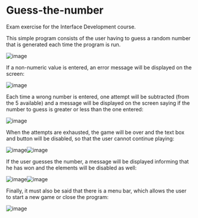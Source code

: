 # Guess-the-number
Exam exercise for the Interface Development course.

This simple program consists of the user having to guess a random number that is generated each time the program is run.

![image](https://user-images.githubusercontent.com/116498192/215290965-521e4dff-5474-464b-af45-a80cef46ef8e.png)


If a non-numeric value is entered, an error message will be displayed on the screen:

![image](https://user-images.githubusercontent.com/116498192/215291116-f178594e-ec06-425b-9023-a962e6d1b94b.png)


Each time a wrong number is entered, one attempt will be subtracted (from the 5 available) and a message will be displayed on the screen saying if the number to guess is greater or less than the one entered:

![image](https://user-images.githubusercontent.com/116498192/215291001-7bc1d44d-86f2-42ab-aae5-fb768d48ddf6.png)


When the attempts are exhausted, the game will be over and the text box and button will be disabled, so that the user cannot continue playing:

![image](https://user-images.githubusercontent.com/116498192/215291180-afdf8e5f-f3c5-4a17-a18b-d6aa7fc0abbc.png)![image](https://user-images.githubusercontent.com/116498192/215291185-d935d77c-5d7e-4564-b1af-3a8676079a72.png)


If the user guesses the number, a message will be displayed informing that he has won and the elements will be disabled as well:

![image](https://user-images.githubusercontent.com/116498192/215291252-3efae324-3fd9-444f-9db3-4ef36be4a041.png)![image](https://user-images.githubusercontent.com/116498192/215291260-2376ef3e-06de-495a-b632-34f9f94d401d.png)


Finally, it must also be said that there is a menu bar, which allows the user to start a new game or close the program:

![image](https://user-images.githubusercontent.com/116498192/215291350-61db642a-1bc3-4ebe-aa2d-20043e0f5ee3.png)



